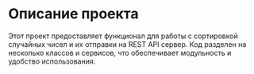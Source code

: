 # Описание проекта
Этот проект предоставляет функционал для работы с сортировкой случайных чисел и их отправки на REST API сервер. Код разделен на несколько классов и сервисов, что обеспечивает модульность и удобство использования.

